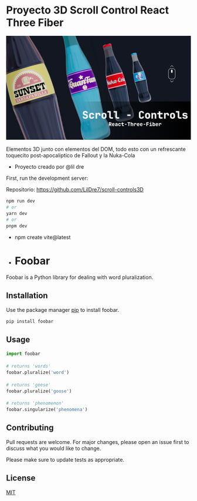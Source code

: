# Proyecto 3D Scroll Control React Three Fiber

![GitHub Org's stars](/public/images//image.png)

Elementos 3D junto con elementos del DOM, todo esto con un refrescante toquecito post-apocaliptico de Fallout y la Nuka-Cola </h3>

- Proyecto creado por @lil dre

First, run the development server:

Repositorio: https://github.com/LilDre7/scroll-controls3D

```bash
npm run dev
# or
yarn dev
# or
pnpm dev
```

- npm create vite@latest

- # Foobar

Foobar is a Python library for dealing with word pluralization.

## Installation

Use the package manager [pip](https://pip.pypa.io/en/stable/) to install foobar.

```bash
pip install foobar
```

## Usage

```python
import foobar

# returns 'words'
foobar.pluralize('word')

# returns 'geese'
foobar.pluralize('goose')

# returns 'phenomenon'
foobar.singularize('phenomena')
```

## Contributing

Pull requests are welcome. For major changes, please open an issue first
to discuss what you would like to change.

Please make sure to update tests as appropriate.

## License

[MIT](https://choosealicense.com/licenses/mit/)
